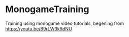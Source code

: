 # MonogameTraining
Training using monogame video tutorials, begening from https://youtu.be/69rLW3k9dNU
